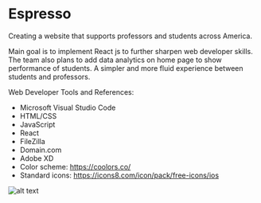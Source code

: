 # Espresso
Creating a website that supports professors and students across America.

Main goal is to implement React js to further sharpen web developer skills.
The team also plans to add data analytics on home page to show performance of students.
A simpler and more fluid experience between students and professors.

Web Developer Tools and References:
- Microsoft Visual Studio Code
- HTML/CSS
- JavaScript
- React
- FileZilla
- Domain.com
- Adobe XD
- Color scheme: https://coolors.co/
- Standard icons: https://icons8.com/icon/pack/free-icons/ios

![alt text](https://github.com/XavierLaRosa/Espresso/blob/master/demo/version1/Web%201920%20%E2%80%93%200.png)
